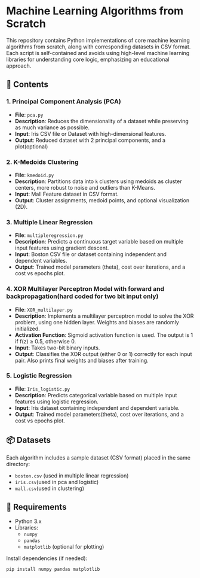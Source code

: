 # Machine Learning Algorithms from Scratch

This repository contains Python implementations of core machine learning algorithms from scratch, along with corresponding datasets in CSV format. Each script is self-contained and avoids using high-level machine learning libraries for understanding core logic, emphasizing an educational approach.

## 📁 Contents

### 1.  Principal Component Analysis (PCA)
- **File**: `pca.py`
- **Description**: Reduces the dimensionality of a dataset while preserving as much variance as possible.
- **Input**: Iris CSV file or Dataset with high-dimensional features.
- **Output**: Reduced dataset with 2 principal components, and a plot(optional)

### 2.  K-Medoids Clustering
- **File**: `kmedoid.py`
- **Description**: Partitions data into `k` clusters using medoids as cluster centers, more robust to noise and outliers than K-Means.
- **Input**:  Mall Feature dataset in CSV format.
- **Output**: Cluster assignments, medoid points, and optional visualization (2D).

### 3.  Multiple Linear Regression
- **File**: `multipleregression.py`
- **Description**: Predicts a continuous target variable based on multiple input features using gradient descent.
- **Input**: Boston CSV file or dataset containing independent and dependent variables.
- **Output**: Trained model parameters (theta), cost over iterations, and a cost vs epochs plot.

### 4. XOR Multilayer Perceptron Model with forward and backpropagation(hard coded for two bit input only)
- **File**: `XOR_multilayer.py`
- **Description**: Implements a multilayer perceptron model to solve the XOR problem, using one hidden layer. Weights and biases are randomly initialized.
- **Activation Function**: Sigmoid activation function is used. The output is 1 if f(z) ≥ 0.5, otherwise 0.
- **Input**: Takes two-bit binary inputs.
- **Output**: Classifies the XOR output (either 0 or 1) correctly for each input pair. Also prints final weights and biases after training.

### 5. Logistic Regression
- **File**: `Iris_logistic.py`
- **Description**: Predicts categorical variable based on multiple input features using logistic regression.
- **Input**: Iris dataset containing independent and dependent variable.
- **Output**: Trained model parameters(theta), cost over iterations, and a cost vs epochs plot.
## 📦 Datasets

Each algorithm includes a sample dataset (CSV format) placed in the same directory:
- `boston.csv` (used in multiple linear regression)
- `iris.csv`(used in pca and logistic)
- `mall.csv`(used in clustering)

## 🔧 Requirements

- Python 3.x
- Libraries:
  - `numpy`
  - `pandas`
  - `matplotlib` (optional for plotting)

Install dependencies (if needed):

```bash
pip install numpy pandas matplotlib
